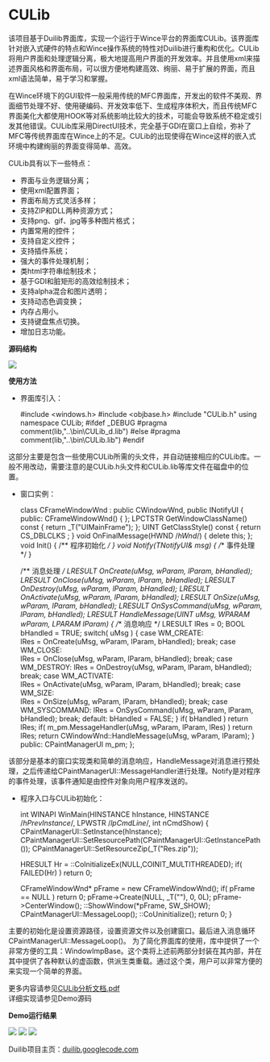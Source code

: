 ﻿CULib
=====   

该项目基于Duilib界面库，实现一个运行于Wince平台的界面库CULib。该界面库针对嵌入式硬件的特点和Wince操作系统的特性对Duilib进行重构和优化。CULib将用户界面和处理逻辑分离，极大地提高用户界面的开发效率。并且使用xml来描述界面风格和界面布局，可以很方便地构建高效、绚丽、易于扩展的界面，而且xml语法简单，易于学习和掌握。     

在Wince环境下的GUI软件一般采用传统的MFC界面库，开发出的软件不美观、界面细节处理不好、使用硬编码、开发效率低下、生成程序体积大，而且传统MFC界面美化大都使用HOOK等对系统影响比较大的技术，可能会导致系统不稳定或引发其他错误。CULib库采用DirectUI技术，完全基于GDI在窗口上自绘，弥补了MFC等传统界面库在Wince上的不足。CULib的出现使得在Wince这样的嵌入式环境中构建绚丽的界面变得简单、高效。  


CULib具有以下一些特点：   

- 界面与业务逻辑分离；
- 使用xml配置界面；
- 界面布局方式灵活多样；
- 支持ZIP和DLL两种资源方式；
- 支持png、gif、jpg等多种图片格式；
- 内置常用的控件；
- 支持自定义控件；
- 支持插件系统；
- 强大的事件处理机制；
- 类html字符串绘制技术；
- 基于GDI和脏矩形的高效绘制技术；
- 支持alpha混合和图片透明；
- 支持动态色调变换；
- 内存占用小。
- 支持键盘焦点切换。
- 增加日志功能。  


**源码结构**  

![](https://github.com/chenfjm/CULib/tree/gh-pages/images/MainFrame.jpg)   

**使用方法**  

- 界面库引入：  

    \#include <windows.h>
    \#include <objbase.h>
    \#include "CULib.h"
    using namespace CULib;
    \#ifdef _DEBUG
    \#pragma comment(lib,"..\\bin\\CULib_d.lib")
    \#else
    \#pragma comment(lib,"..\\bin\\CULib.lib")
    \#endif  

这部分主要是包含一些使用CULib所需的头文件，并自动链接相应的CULib库。一般不用改动，需要注意的是CULib.h头文件和CULib.lib等库文件在磁盘中的位置。  

- 窗口实例：  

    class CFrameWindowWnd : public CWindowWnd, public INotifyUI
    {
    public:
	CFrameWindowWnd() { };
	LPCTSTR GetWindowClassName() const { return _T("UIMainFrame"); };
	UINT GetClassStyle() const { return  CS_DBLCLKS ; }
	void OnFinalMessage(HWND /*hWnd*/) { delete this; };
	void Init() 
	{
            /** 程序初始化 */
	}
	void Notify(TNotifyUI& msg)
	{
	   /** 事件处理 */
	}

	/** 消息处理 */
	LRESULT  OnCreate(uMsg, wParam, lParam, bHandled); 
	LRESULT  OnClose(uMsg, wParam, lParam, bHandled); 
	LRESULT  OnDestroy(uMsg, wParam, lParam, bHandled); 
	LRESULT  OnActivate(uMsg, wParam, lParam, bHandled);
	LRESULT  OnSize(uMsg, wParam, lParam, bHandled); 
	LRESULT  OnSysCommand(uMsg, wParam, lParam, bHandled); 
	LRESULT  HandleMessage(UINT uMsg, WPARAM wParam, LPARAM lParam)
	{
		/** 消息响应 */
	LRESULT lRes = 0;
	BOOL bHandled = TRUE;
	switch( uMsg ) {
    	case WM_CREATE:     
     	  lRes = OnCreate(uMsg, wParam, lParam, bHandled); break;
	case WM_CLOSE:   
      	  lRes = OnClose(uMsg, wParam, lParam, bHandled); break;
	case WM_DESTROY: 
     	  lRes = OnDestroy(uMsg, wParam, lParam, bHandled); break;
	case WM_ACTIVATE:      
 	  lRes = OnActivate(uMsg, wParam, lParam, bHandled); break;
	case WM_SIZE:       
     	  lRes = OnSize(uMsg, wParam, lParam, bHandled); break;
	case WM_SYSCOMMAND: 
      	  lRes = OnSysCommand(uMsg, wParam, lParam, bHandled); break;
	default:
		bHandled = FALSE;
	}
	if( bHandled ) return lRes;
	if( m_pm.MessageHandler(uMsg, wParam, lParam, lRes) ) return lRes;
	return CWindowWnd::HandleMessage(uMsg, wParam, lParam);
	}
    public:
	CPaintManagerUI m_pm;
    };  

该部分是基本的窗口实现类和简单的消息响应，HandleMessage对消息进行预处理，之后传递给CPaintManagerUI::MessageHandler进行处理。Notify是对程序的事件处理，该事件通知是由控件对象向用户程序发送的。  

- 程序入口与CULib初始化：  

    int WINAPI WinMain(HINSTANCE hInstance, 
    HINSTANCE /*hPrevInstance*/,
    LPWSTR /*lpCmdLine*/,
     int nCmdShow)
    {
	CPaintManagerUI::SetInstance(hInstance);
	CPaintManagerUI::SetResourcePath(CPaintManagerUI::GetInstancePath());
	CPaintManagerUI::SetResourceZip(_T("Res.zip"));

	HRESULT Hr = ::CoInitializeEx(NULL,COINIT_MULTITHREADED);
	if( FAILED(Hr) ) return 0;

	CFrameWindowWnd* pFrame = new CFrameWindowWnd();
	if( pFrame == NULL ) return 0;
	pFrame->Create(NULL, _T(""), 0, 0L);
	pFrame->CenterWindow();
	::ShowWindow(*pFrame, SW_SHOW);
	CPaintManagerUI::MessageLoop();
	::CoUninitialize();
	return 0;
    }    

主要的初始化是设置资源路径，设置资源文件以及创建窗口。最后进入消息循环CPaintManagerUI::MessageLoop()。
为了简化界面库的使用，库中提供了一个非常方便的工具：WindowImpBase。这个类将上述前两部分封装在其内部，并在其中提供了各种默认的虚函数，供派生类重载。通过这个类，用户可以非常方便的来实现一个简单的界面。  

更多内容请参见[CULib分析文档.pdf]()  
详细实现请参见Demo源码   

**Demo运行结果**  

![](https://github.com/chenfjm/CULib/tree/gh-pages/images/360Safe.jpg)
![](https://github.com/chenfjm/CULib/tree/gh-pages/images/menu.jpg)
![](https://github.com/chenfjm/CULib/tree/gh-pages/images/list.jpg)   

Duilib项目主页：[duilib.googlecode.com](http://duilib.googlecode.com)     